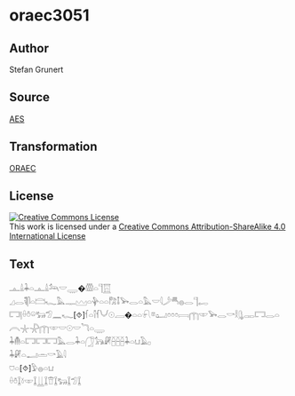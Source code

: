 # oraec3051

## Author

Stefan Grunert

## Source

[AES](https://github.com/simondschweitzer/aes)

## Transformation

[ORAEC](https://oraec.github.io/)

## License

<a rel="license" href="http://creativecommons.org/licenses/by-sa/4.0/"><img alt="Creative Commons License" style="border-width:0" src="https://i.creativecommons.org/l/by-sa/4.0/88x31.png" /></a><br />This work is licensed under a <a rel="license" href="http://creativecommons.org/licenses/by-sa/4.0/">Creative Commons Attribution-ShareAlike 4.0 International License</a>

## Text

𓊵𓏙𓇓𓏏𓊵𓏙𓃢𓎟𓇾�𓏃𓏏𓊹𓉱<br>
𓈎𓂋𓌟𓋴𓏏𓊭𓆑𓅓𓊃𓈉𓏏𓊿𓏏𓏏𓀗𓄤𓅨𓂋𓏏𓅓𓎟𓇋𓌳𓄪𓐍𓂋𓊹𓉻<br>
𓉐𓊤𓏐𓏊𓏖𓃒𓅿𓈖𓆑[⯑]𓆳𓏏𓌐𓆳𓄋𓇳𓐙�𓏏𓏏𓍯𓎼𓂠𓏌𓏌𓏌𓇯𓉲𓎱𓅨𓂋𓎡𓎛𓊮𓋉𓉐𓂋𓏏𓇹𓇼𓇻𓉲𓎱𓎟𓇳𓎟𓆓𓏏𓇾<br>
𓇓𓄟𓏏𓉐𓉐𓉐𓅓𓂋𓇓𓏏𓃂𓃥𓏞𓐢𓐢𓐢𓇓𓏏𓂓𓄿𓊪<br>
𓇓𓏞𓏏𓂝𓏛𓎡𓄿𓇋<br>
𓈞𓏏[⯑]𓅱𓐍𓏏𓂓<br>
𓏐𓏊𓆼𓍱𓎱𓆼𓋲𓆼𓎰𓆼𓃒𓆼𓅿𓆼<br>
